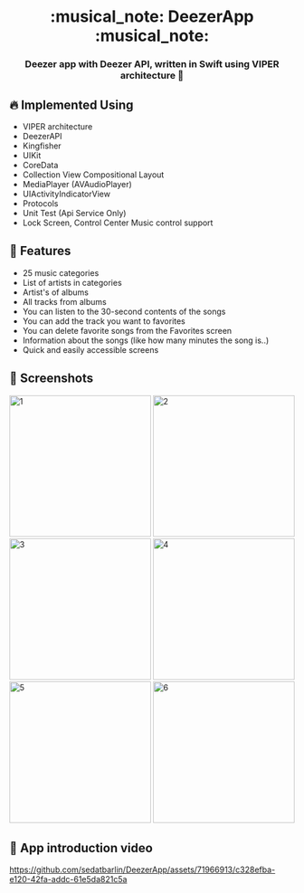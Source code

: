 <h1 align="center"> :musical_note: DeezerApp :musical_note: </h1>
<h3 align="center"> Deezer app with Deezer API, written in Swift using VIPER architecture 🎉 <h3>

## :fire: Implemented Using
  
- VIPER architecture
- DeezerAPI
- Kingfisher
- UIKit
- CoreData
- Collection View Compositional Layout
- MediaPlayer (AVAudioPlayer) 
- UIActivityIndicatorView
- Protocols
- Unit Test (Api Service Only)
- Lock Screen, Control Center Music control support
  
## :rocket: Features

- 25 music categories
- List of artists in categories
- Artist's of albums
- All tracks from albums
- You can listen to the 30-second contents of the songs
- You can add the track you want to favorites
- You can delete favorite songs from the Favorites screen
- Information about the songs (like how many minutes the song is..)
- Quick and easily accessible screens
  
## 📸 Screenshots
  
<img width="250" alt="1" src="https://github.com/sedatbarlin/DeezerApp/assets/71966913/5b9d2bec-3831-4329-8774-7edfc2a555d2">
<img width="250" alt="2" src="https://github.com/sedatbarlin/DeezerApp/assets/71966913/c3021b8d-9afd-495f-b2f2-13e3dacc3bbb">
<img width="250" alt="3" src="https://github.com/sedatbarlin/DeezerApp/assets/71966913/9f03ec25-856a-4fd0-987d-cb602da45a7a">
<img width="250" alt="4" src="https://github.com/sedatbarlin/DeezerApp/assets/71966913/c09891dd-5bd3-4112-bd79-de21e54da671">
<img width="250" alt="5" src="https://github.com/sedatbarlin/DeezerApp/assets/71966913/da51a49e-10ae-4c1a-8d27-b3a9c84460d4">
<img width="250" alt="6" src="https://github.com/sedatbarlin/DeezerApp/assets/71966913/72aa8bd2-240b-4512-8719-aa48ae3e6cfa">


  
## 🎥 App introduction video

https://github.com/sedatbarlin/DeezerApp/assets/71966913/c328efba-e120-42fa-addc-61e5da821c5a
